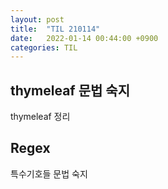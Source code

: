 ```yaml
---
layout: post
title:  "TIL 210114"
date:   2022-01-14 00:44:00 +0900
categories: TIL
---
```


## thymeleaf 문법 숙지
thymeleaf 정리

## Regex
특수기호들 문법 숙지

